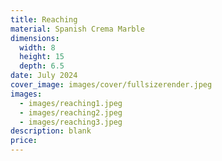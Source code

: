 ```yaml
---
title: Reaching
material: Spanish Crema Marble
dimensions:
  width: 8
  height: 15
  depth: 6.5
date: July 2024
cover_image: images/cover/fullsizerender.jpeg
images:
  - images/reaching1.jpeg
  - images/reaching2.jpeg
  - images/reaching3.jpeg
description: blank
price: 
---
```

